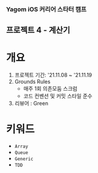 ### Yagom iOS 커리어 스타터 캠프

## 프로젝트 4 - 계산기

# 개요

1. 프로젝트 기간: '21.11.08 ~ '21.11.19
2. Grounds Rules
    - 매주 1회 의존모둠 스크럼
    - 코드 컨벤션 및 커밋 스타일 준수
3. 리뷰어 : Green

# 키워드
- `Array` 
- `Queue`
- `Generic` 
- `TDD` 
